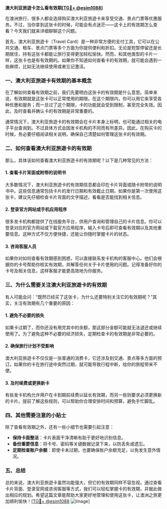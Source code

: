 **澳大利亚旅遊卡怎么看有效期[[TG💪+ @esim1088](https://t.me/s/esim1088)]**

在澳洲旅行，很多人都会选择购买澳大利亚旅遊卡来享受交通、景点门票等优惠服务。不过，当你拿到这张卡的时候，可能会有点迷茫——这卡上的有效期怎么查看？今天我们就来详细聊聊这个问题。

首先，澳大利亚旅遊卡（Travel Card）是一种非常方便的支付工具，它可以在公共交通、租车、景点门票等多个方面为你提供便利和折扣。无论是短暂停留还是长期居住，持有这张卡都能让旅行变得更加轻松愉快。然而，和其他类型的卡片一样，这张卡也是有有效期的。如果你不知道如何查看卡的有效期，就可能会遇到一些麻烦，比如无法继续使用或者忘记激活。

### **一、澳大利亚旅遊卡有效期的基本概念**

在了解如何查看有效期之前，我们先要明白这张卡的有效期是什么意思。简单来说，有效期就是这张卡可以正常使用的期限。在这个期限内，你可以用它来享受各种优惠和服务；而一旦过了这个期限，卡的功能就会受到限制，甚至完全失效。因此，及时查看并确认卡的有效期是非常重要的。

通常情况下，澳大利亚旅遊卡的有效期会在卡片本身上标明，也可能通过相关的电子平台查询到。不过具体方式会因发卡机构的不同而有所差异。因此，在购买卡的时候，务必要仔细阅读相关说明，确保自己清楚如何管理这张卡的有效期。

### **二、如何查看澳大利亚旅遊卡的有效期**

那么，具体该如何查看澳大利亚旅遊卡的有效期呢？以下是几种常见的方法：

#### **1. 查看卡片背面或附带的说明书**
大多数情况下，澳大利亚旅遊卡的有效期信息都会印在卡片背面或随卡附带的说明书中。这些信息通常包括卡片的发行日期和有效截止日期。如果你是第一次使用这张卡，建议先仔细检查卡片背面的文字描述，看看是否能找到相关信息。

#### **2. 登录官方网站或手机应用程序**
很多发卡机构都提供了在线服务平台，供用户查询和管理自己的卡片信息。你可以登录对应的官方网站或下载官方应用程序，输入卡号后即可查看有效期以及其他重要信息。这种方式不仅方便快捷，还能让你随时掌握卡片的状态。

#### **3. 咨询客服人员**
如果你对如何查看有效期感到困惑，可以直接联系发卡机构的客服中心。他们会根据你的卡号帮助你核实有效期，并解答任何关于卡片使用的问题。记得准备好你的卡号及相关信息，这样客服才能更高效地为你服务。

### **三、为什么需要关注澳大利亚旅遊卡的有效期**

有人可能会问：“既然已经买了这张卡，为什么还要特别关注它的有效期呢？”其实，关注有效期有几个重要的原因：

#### **1. 避免不必要的损失**
如果卡过期了，而你还没有用完其中的余额，那这部分金额可能就无法退还或继续使用了。为了避免这种不必要的经济损失，定期检查卡的有效期是非常必要的。

#### **2. 确保旅行计划不受影响**
澳大利亚旅遊卡不仅仅是一张普通的消费卡，它还涉及到交通、景点等多方面的预订。如果你的卡在旅行途中突然过期，就可能导致行程中断，给你的旅程带来不便。

#### **3. 及时续费或更换新卡**
有些发卡机构允许用户在卡到期前续费以延长有效期，而另一些则要求必须更换新的卡片。提前了解这些规则，可以帮助你合理安排时间和预算，避免手忙脚乱。

### **四、其他需要注意的小贴士**

除了查看有效期之外，还有一些小细节也需要引起注意：

- **保持卡面整洁**：卡片表面干净清晰有助于更好地识别信息。
- **备份重要信息**：将卡号、密码等关键数据记录下来，以防丢失或遗忘。
- **定期检查账户余额**：即使卡未过期，也要确保账户余额充足，以免发生意外情况。

### **五、总结**

总的来说，澳大利亚旅遊卡虽然功能强大，但它的有效期同样不容忽视。通过查看卡片背面、登录官网或咨询客服等方式，我们可以轻松掌握卡的有效期，并据此做出相应的规划。希望这篇文章能帮助大家更好地管理和使用这张卡，让澳洲之旅更加顺利愉快！[[TG💪+ @esim1088](https://t.me/s/esim1088) ![Image](https://i.postimg.cc/4NQfJmqS/Snipaste-2025-05-13-00-14-12.png)]